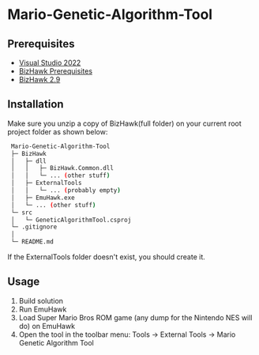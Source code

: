 # Mario-Genetic-Algorithm-Tool

<!-- GETTING STARTED -->
## Prerequisites
* [Visual Studio 2022](https://learn.microsoft.com/en-us/visualstudio/install/install-visual-studio?view=vs-2022)
* [BizHawk Prerequisites](https://github.com/TASEmulators/BizHawk-Prereqs)
* [BizHawk 2.9](https://github.com/TASEmulators/BizHawk/releases/tag/2.9)

## Installation
Make sure you unzip a copy of BizHawk(full folder) on your current root project folder as shown below:
 ```sh
  Mario-Genetic-Algorithm-Tool
  ├─ BizHawk
  │   ├─ dll
  │   │   ├─ BizHawk.Common.dll
  │   │   └─ ... (other stuff)
  │   ├─ ExternalTools
  │   │   └─ ... (probably empty)
  │   ├─ EmuHawk.exe
  │   └─ ... (other stuff)
  └─ src
  │   └─ GeneticAlgorithmTool.csproj
  └─ .gitignore
  │
  └─ README.md
  ```
  If the ExternalTools folder doesn't exist, you should create it.
<!-- USAGE EXAMPLES -->
## Usage
1. Build solution
2. Run EmuHawk 
3. Load Super Mario Bros ROM game (any dump for the Nintendo NES will do) on EmuHawk
3. Open the tool in the toolbar menu: Tools -> External Tools -> Mario Genetic Algorithm Tool
